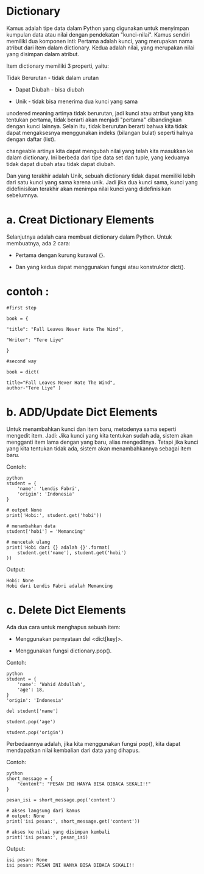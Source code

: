 # Dictionary 

Kamus adalah tipe data dalam Python yang digunakan untuk menyimpan kumpulan data atau nilai dengan pendekatan "kunci-nilai". Kamus sendiri memiliki dua komponen inti: Pertama adalah kunci, yang merupakan nama atribut dari item dalam dictionary. Kedua adalah nilai, yang merupakan nilai yang disimpan dalam atribut.

Item dictionary memiliki 3 properti, yaitu:

Tidak Berurutan - tidak dalam urutan

* Dapat Diubah - bisa diubah

* Unik - tidak bisa menerima dua kunci yang sama

unodered meaning artinya tidak berurutan, jadi kunci atau atribut yang kita tentukan pertama, tidak berarti akan menjadi "pertama" dibandingkan dengan kunci lainnya. Selain itu, tidak berurutan berarti bahwa kita tidak dapat mengaksesnya menggunakan indeks (bilangan bulat) seperti halnya dengan daftar (list).

changeable artinya kita dapat mengubah nilai yang telah kita masukkan ke dalam dictionary. Ini berbeda dari tipe data set dan tuple, yang keduanya tidak dapat diubah atau tidak dapat diubah.

Dan yang terakhir adalah Unik, sebuah dictionary tidak dapat memiliki lebih dari satu kunci yang sama karena unik. Jadi jika dua kunci sama, kunci yang didefinisikan terakhir akan menimpa nilai kunci yang didefinisikan sebelumnya.

# a. Creat Dictionary Elements

Selanjutnya adalah cara membuat dictionary dalam Python. Untuk membuatnya, ada 2 cara:

* Pertama dengan kurung kurawal {}.

* Dan yang kedua dapat menggunakan fungsi atau konstruktor dict().

# contoh :

~~~
#first step

book = {

"title": "Fall Leaves Never Hate The Wind",

"Writer": "Tere Liye"

}

#second way

book = dict(

title="Fall Leaves Never Hate The Wind",
author-"Tere Liye" )
~~~

# b. ADD/Update Dict Elements

Untuk menambahkan kunci dan item baru, metodenya sama seperti mengedit item. Jadi: Jika kunci yang kita tentukan sudah ada, sistem akan mengganti item lama dengan yang baru, alias mengeditnya. Tetapi jika kunci yang kita tentukan tidak ada, sistem akan menambahkannya sebagai item baru.

Contoh:

~~~
python
student = {
    'name': 'Lendis Fabri',
    'origin': 'Indonesia'
}

# output None
print('Hobi:', student.get('hobi'))

# menambahkan data
student['hobi'] = 'Memancing'

# mencetak ulang
print('Hobi dari {} adalah {}'.format(
    student.get('name'), student.get('hobi')
))
~~~

Output:
~~~~
Hobi: None
Hobi dari Lendis Fabri adalah Memancing
~~~~

# c. Delete Dict Elements

Ada dua cara untuk menghapus sebuah item:

* Menggunakan pernyataan del <dict[key]>.

* Menggunakan fungsi dictionary.pop().

Contoh:
~~~
python
student = {
    'name': 'Wahid Abdullah',
    'age': 18,
}
'origin': 'Indonesia'

del student['name']

student.pop('age')

student.pop('origin')
~~~
Perbedaannya adalah, jika kita menggunakan fungsi pop(), kita dapat mendapatkan nilai kembalian dari data yang dihapus.

Contoh:
~~~
python
short_message = {
    "content": "PESAN INI HANYA BISA DIBACA SEKALI!!"
}

pesan_isi = short_message.pop('content')

# akses langsung dari kamus
# output: None
print('isi pesan:', short_message.get('content'))

# akses ke nilai yang disimpan kembali
print('isi pesan:', pesan_isi)
~~~
Output:
~~~
isi pesan: None
isi pesan: PESAN INI HANYA BISA DIBACA SEKALI!!
~~~